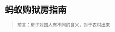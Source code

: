 # 蚂蚁购狱房指南

> 前言：房子对国人有不同的含义，对于农村出来 

<!--stackedit_data:
eyJoaXN0b3J5IjpbLTc4MTc5NTk1OCwyMTM1MDI1MDYzLDE4NT
U1NTIwNjBdfQ==
-->